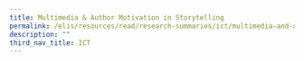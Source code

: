 ```yaml
---
title: Multimedia & Author Motivation in Storytelling
permalink: /elis/resources/read/research-summaries/ict/multimedia-and-author-motivation-in-storytelling/
description: ""
third_nav_title: ICT
---
```

